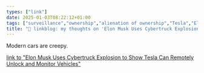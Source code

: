 ```yaml
---
types: ["link"]
date: 2025-01-03T08:22:12+01:00
tags: ["surveillance","ownership","alienation of ownership","Tesla","Elon Musk","Cybertruck"]
title: "🔗 linkblog: my thoughts on 'Elon Musk Uses Cybertruck Explosion to Show Tesla Can Remotely Unlock and Monitor Vehicles'"
---
```

Modern cars are creepy.

[link to "Elon Musk Uses Cybertruck Explosion to Show Tesla Can Remotely Unlock and Monitor Vehicles"](https://www.404media.co/elon-musk-uses-cybertruck-explosion-to-show-tesla-can-remotely-unlock-and-monitor-vehicles/)
